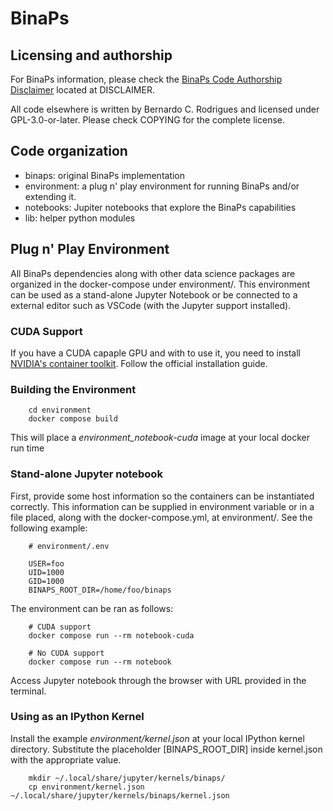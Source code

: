 # BinaPs


## Licensing and authorship

For BinaPs information, please check the [BinaPs Code Authorship Disclaimer](DISCLAIMER) located at DISCLAIMER.

All code elsewhere is written by Bernardo C. Rodrigues and licensed under GPL-3.0-or-later. Please check COPYING for the
complete license.

## Code organization

- binaps: original BinaPs implementation
- environment: a plug n' play environment for running BinaPs and/or extending it.
- notebooks: Jupiter notebooks that explore the BinaPs capabilities
- lib: helper python modules

## Plug n' Play Environment

All BinaPs dependencies along with other data science packages are organized in the docker-compose under environment/. This environment can be used as a stand-alone Jupyter Notebook or be connected to a external editor such as VSCode (with the Jupyter support installed).

### CUDA Support

If you have a CUDA capaple GPU and with to use it, you need to install [NVIDIA's container toolkit](https://docs.nvidia.com/datacenter/cloud-native/container-toolkit/install-guide.html). Follow the official installation guide.

### Building the Environment

        cd environment
        docker compose build

This will place a *environment_notebook-cuda* image at your local docker run time

### Stand-alone Jupyter notebook

First, provide some host information so the containers can be instantiated correctly. This information can be supplied
in environment variable or in a file placed, along with the docker-compose.yml, at environment/. See the following
example:

        # environment/.env

        USER=foo
        UID=1000
        GID=1000
        BINAPS_ROOT_DIR=/home/foo/binaps

The environment can be ran as follows:

        # CUDA support
        docker compose run --rm notebook-cuda

        # No CUDA support
        docker compose run --rm notebook

Access Jupyter notebook through the browser with URL provided in the terminal.

### Using as an IPython Kernel

Install the example *environment/kernel.json* at your local IPython kernel directory. Substitute the placeholder 
[BINAPS_ROOT_DIR] inside kernel.json with the appropriate value.

        mkdir ~/.local/share/jupyter/kernels/binaps/
        cp environment/kernel.json ~/.local/share/jupyter/kernels/binaps/kernel.json
